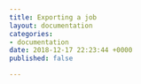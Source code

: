 ```yaml
---
title: Exporting a job
layout: documentation
categories:
- documentation
date: 2018-12-17 22:23:44 +0000
published: false

---
```

